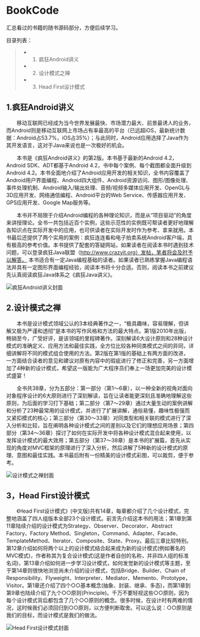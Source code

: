# BookCode

汇总看过的书籍的随书源码部分，方便后续学习。

目录列表：
 
> * 1. 疯狂Android讲义
> * 2. 设计模式之禅
> * 3. Head First设计模式

## 1.疯狂Android讲义

&emsp;&emsp;移动互联网已经成为当今世界发展最快、市场潜力最大、前景最诱人的业务，而Android则是移动互联网上市场占有率最高的平台（已远超iOS，最新统计数据：Android占53.7%，iOS占35%）；与此同时，Android应用选择了Java作为其开发语言，这对于Java来说也是一次极好的机会。

&emsp;&emsp;本书是《疯狂Android讲义》的第2版。本书基于最新的Android 4.2，Android SDK、ADT都基于Android 4.2，书中每个案例、每个截图都全面升级到Android 4.2。本书全面地介绍了Android应用开发的相关知识，全书内容覆盖了Android用户界面编程、Android四大组件、Android资源访问、图形/图像处理、事件处理机制、Android输入/输出处理、音频/视频多媒体应用开发、OpenGL与3D应用开发、网络通信编程、Android平台的Web Service、传感器应用开发、GPS应用开发、Google Map服务等。

&emsp;&emsp;本书并不局限于介绍Android编程的各种理论知识，而是从“项目驱动”的角度来讲授理论。全书一共包括近百个实例，这些示范性的实例既可帮读者更好地理解各知识点在实际开发中的应用，也可供读者在实际开发时作为参考、拿来就用。本书最后还提供了两个实用的案例：疯狂连连看和电子拍卖系统Android客户端，具有极高的参考价值。本书提供了配套的答疑网站，如果读者在阅读本书时遇到技术问题，可以登录疯狂Java联盟（http://www.crazyit.org）发帖，笔者将会及时予以解答。
本书适合有一定Java编程基础的读者。如果读者已熟练掌握Java编程语法并具有一定图形界面编程经验，阅读本书将十分合适。否则，阅读本书之前建议先认真阅读疯狂Java体系之《疯狂Java讲义》。

![疯狂Android讲义封面](https://img3.doubanio.com/lpic/s28024443.jpg)

## 2.设计模式之禅

&emsp;&emsp;本书是设计模式领域公认的3本经典著作之一，“极具趣味，容易理解，但讲解又极为严谨和透彻”是本书的写作风格和方法的最大特点。第1版2010年出版，畅销至今，广受好评，是该领域的里程碑著作。深刻解读6大设计原则和28种设计模式的准确定义、应用方法和最佳实践，全方位比较各种同类模式之间的异同，详细讲解将不同的模式组合使用的方法。第2版在第1版的基础上有两方面的改进，一方面结合读者的意见和建议对原有内容中的瑕疵进行了修正和完善，另一方面增加了4种新的设计模式，希望这一版能为广大程序员们奉上一场更加完美的设计模式盛宴！

&emsp;&emsp;全书共38章，分为五部分：第一部分（第1～6章），以一种全新的视角对面向对象程序设计的6大原则进行了深刻解读，旨在让读者能更深刻且准确地理解这些原则，为后面的学习打下基础；第二部分（第7～29章）通过大量生动的案例讲解和分析了23种最常用的设计模式，并进行了扩展讲解，通俗易懂，趣味性极强而又紧扣模式的核心；第三部分（第30～33章）对同类型和相关联的模式进行了深入分析和比较，旨在阐明各种设计模式之间的差别以及它们的理想应用场景；第四部分（第34～36章）探讨了如何在实际开发中将各种设计模式混合起来使用，以发挥设计模式的最大效用；第五部分（第37～38章）是本书的扩展篇，首先从实现的角度对MVC框架的原理进行了深入分析，然后讲解了5种新的设计模式的原理、意图和最佳实践。本书最后附有一份精美的设计模式彩图，可以裁剪，便于参考。

![设计模式之禅封面](https://img3.doubanio.com/lpic/s28026496.jpg)

## 3，Head First设计模式

&emsp;&emsp;《Head First设计模式》(中文版)共有14章，每章都介绍了几个设计模式，完整地涵盖了四人组版本全部23个设计模式。前言先介绍这本书的用法；第1章到第11章陆续介绍的设计模式为Strategy、Observer、Decorator、Abstract Factory、Factory Method、Singleton，Command、Adapter、Facade、TemplateMethod、Iterator、Composite、State、Proxy。最后三章比较特别。第12章介绍如何将两个以上的设计模式结合起来成为新的设计模式(例如著名的MVC模式)，作者称其为复合设计模式(这是作者自创的名称，并非四人组的标准名词)，第13章介绍如何进一步学习设计模式，如何发觉新的设计模式等主题，至于第14章则很快地浏览尚未介绍的设计模式，包括Bridge、Builder、Chain of Responsibility、Flyweight、Interpreter、Mediator、Memento、Prototype，Visitor。第1章还介绍了四个○○基本概念(抽象、封装、继承、多态)，而第1章到第9章也陆续介绍了九个○○原则(Principle)。千万不要轻视这些○○原则，因为每个设计模式背后都包含了几个○○原则的概念。很多时候，在设计时有两难的情况，这时候我们必须回归到○○原则，以方便判断取舍。可以这么说：○○原则是我们的目标，而设计模式是我们的做法。

![Head First设计模式封面](https://img3.doubanio.com/lpic/s2686916.jpg)